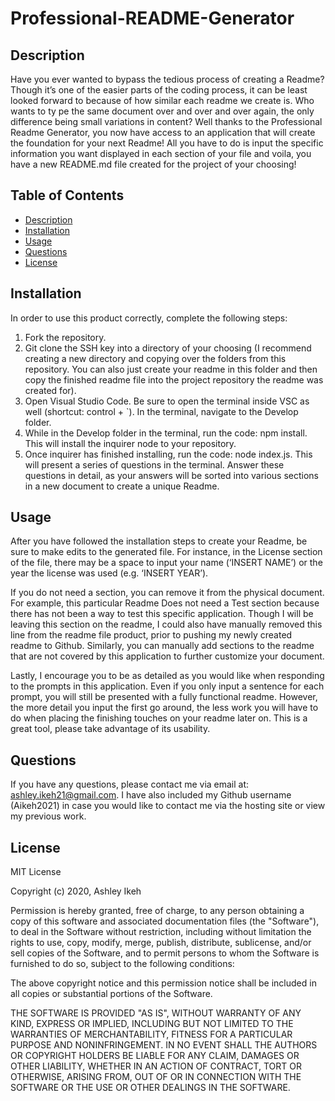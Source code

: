 # Professional-README-Generator

## Description
Have you ever wanted to bypass the tedious process of creating a Readme? Though it’s one of the easier parts of the coding process, it can be least looked forward to because of how similar each readme we create is. 
Who wants to ty pe the same document over and over and over again, the only difference being small variations in content?
Well thanks to the Professional Readme Generator, you now have access to an application that will create the foundation for your next Readme!
All you have to do is input the specific information you want displayed in each section of your file and voila, you have a new README.md file created for the project of your choosing!


## Table of Contents
    
* [Description](#description)
* [Installation](#installation)
* [Usage](#usage)
* [Questions](#questions)
* [License](#license)


## Installation
In order to use this product correctly, complete the following steps:
1) Fork the repository.
2) Git clone the SSH key into a directory of your choosing (I recommend creating a new directory and copying over the folders from this repository. You can also just create your readme in this folder and then copy the finished readme file into the project repository the readme was created for).
3) Open Visual Studio Code. Be sure to open the terminal inside VSC as well (shortcut: control + `). In the terminal, navigate to the Develop folder.
4) While in the Develop folder in the terminal, run the code: npm install. This will install the inquirer node to your repository.
5) Once inquirer has finished installing, run the code: node index.js. This will present a series of questions in the terminal. Answer these questions in detail, as your answers will be sorted into various sections in a new document to create a unique Readme.



## Usage
After you have followed the installation steps to create your Readme, be sure to make edits to the generated file. For instance, in the License section of the file, there may be a space to input your name (‘INSERT NAME’) or the year the license was used (e.g. ‘INSERT YEAR’).

If you do not need a section, you can remove it from the physical document. For example, this particular Readme Does not need a Test section because there has not been a way to test this specific application. Though I will be leaving this section on the readme, I could also have manually removed this line from the readme file product, prior to pushing my newly created readme to Github.
Similarly, you can manually add sections to the readme that are not covered by this application to further customize your document.

Lastly, I encourage you to be as detailed as you would like when responding to the prompts in this application. Even if you only input a sentence for each prompt, you will still be presented with a fully functional readme. However, the more detail you input the first go around, the less work you will have to do when placing the finishing touches on your readme later on. This is a great tool, please take advantage of its usability. 



    
## Questions
    
If you have any questions, please contact me via email at: ashley.ikeh21@gmail.com. I have also included my Github username (Aikeh2021) in case you would like to contact me via the hosting site or view my previous work.


## License

MIT License

Copyright (c) 2020, Ashley Ikeh

Permission is hereby granted, free of charge, to any person obtaining a copy
of this software and associated documentation files (the "Software"), to deal
in the Software without restriction, including without limitation the rights
to use, copy, modify, merge, publish, distribute, sublicense, and/or sell
copies of the Software, and to permit persons to whom the Software is
furnished to do so, subject to the following conditions:

The above copyright notice and this permission notice shall be included in all
copies or substantial portions of the Software.

THE SOFTWARE IS PROVIDED "AS IS", WITHOUT WARRANTY OF ANY KIND, EXPRESS OR
IMPLIED, INCLUDING BUT NOT LIMITED TO THE WARRANTIES OF MERCHANTABILITY,
FITNESS FOR A PARTICULAR PURPOSE AND NONINFRINGEMENT. IN NO EVENT SHALL THE
AUTHORS OR COPYRIGHT HOLDERS BE LIABLE FOR ANY CLAIM, DAMAGES OR OTHER
LIABILITY, WHETHER IN AN ACTION OF CONTRACT, TORT OR OTHERWISE, ARISING FROM,
OUT OF OR IN CONNECTION WITH THE SOFTWARE OR THE USE OR OTHER DEALINGS IN THE
SOFTWARE.